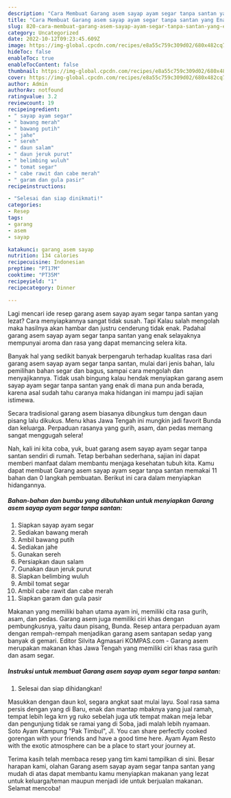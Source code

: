 ```yaml
---
description: "Cara Membuat Garang asem sayap ayam segar tanpa santan yang Enak Banget"
title: "Cara Membuat Garang asem sayap ayam segar tanpa santan yang Enak Banget"
slug: 820-cara-membuat-garang-asem-sayap-ayam-segar-tanpa-santan-yang-enak-banget
category: Uncategorized
date: 2022-10-12T09:23:45.609Z
image: https://img-global.cpcdn.com/recipes/e8a55c759c309d02/680x482cq70/garang-asem-sayap-ayam-segar-tanpa-santan-foto-resep-utama.jpg
hideToc: false
enableToc: true
enableTocContent: false
thumbnail: https://img-global.cpcdn.com/recipes/e8a55c759c309d02/680x482cq70/garang-asem-sayap-ayam-segar-tanpa-santan-foto-resep-utama.jpg
cover: https://img-global.cpcdn.com/recipes/e8a55c759c309d02/680x482cq70/garang-asem-sayap-ayam-segar-tanpa-santan-foto-resep-utama.jpg
author: Admin
authorAv: notfound
ratingvalue: 3.2
reviewcount: 19
recipeingredient:
- " sayap ayam segar"
- " bawang merah"
- " bawang putih"
- " jahe"
- " sereh"
- " daun salam"
- " daun jeruk purut"
- " belimbing wuluh"
- " tomat segar"
- " cabe rawit dan cabe merah"
- " garam dan gula pasir"
recipeinstructions:

- "Selesai dan siap dinikmati!"
categories:
- Resep
tags:
- garang
- asem
- sayap

katakunci: garang asem sayap 
nutrition: 134 calories
recipecuisine: Indonesian
preptime: "PT17M"
cooktime: "PT35M"
recipeyield: "1"
recipecategory: Dinner

---
```



Lagi mencari ide resep garang asem sayap ayam segar tanpa santan yang lezat? Cara menyiapkannya sangat tidak susah. Tapi Kalau salah mengolah maka hasilnya akan hambar dan justru cenderung tidak enak. Padahal garang asem sayap ayam segar tanpa santan yang enak selayaknya mempunyai aroma dan rasa yang dapat memancing selera kita.


Banyak hal yang sedikit banyak berpengaruh terhadap kualitas rasa dari garang asem sayap ayam segar tanpa santan, mulai dari jenis bahan, lalu pemilihan bahan segar dan bagus, sampai cara mengolah dan menyajikannya. Tidak usah bingung kalau hendak menyiapkan garang asem sayap ayam segar tanpa santan yang enak di mana pun anda berada, karena asal sudah tahu caranya maka hidangan ini mampu jadi sajian istimewa.

Secara tradisional garang asem biasanya dibungkus tum dengan daun pisang lalu dikukus. Menu khas Jawa Tengah ini mungkin jadi favorit Bunda dan keluarga. Perpaduan rasanya yang gurih, asam, dan pedas memang sangat menggugah selera!


Nah, kali ini kita coba, yuk, buat garang asem sayap ayam segar tanpa santan sendiri di rumah. Tetap berbahan sederhana, sajian ini dapat memberi manfaat dalam membantu menjaga kesehatan tubuh kita. Kamu dapat membuat Garang asem sayap ayam segar tanpa santan memakai 11 bahan dan 0 langkah pembuatan. Berikut ini cara dalam menyiapkan hidangannya.

<!--inarticleads1-->

##### Bahan-bahan dan bumbu yang dibutuhkan untuk menyiapkan Garang asem sayap ayam segar tanpa santan:

1. Siapkan  sayap ayam segar
1. Sediakan  bawang merah
1. Ambil  bawang putih
1. Sediakan  jahe
1. Gunakan  sereh
1. Persiapkan  daun salam
1. Gunakan  daun jeruk purut
1. Siapkan  belimbing wuluh
1. Ambil  tomat segar
1. Ambil  cabe rawit dan cabe merah
1. Siapkan  garam dan gula pasir


Makanan yang memiliki bahan utama ayam ini, memiliki cita rasa gurih, asam, dan pedas. Garang asem juga memiliki ciri khas dengan pembungkusnya, yaitu daun pisang, Bunda. Resep antara perpaduan ayam dengan rempah-rempah menjadikan garang asem santapan sedap yang banyak di gemari. Editor Silvita Agmasari KOMPAS.com - Garang asem merupakan makanan khas Jawa Tengah yang memiliki ciri khas rasa gurih dan asam segar. 

<!--inarticleads2-->

##### Instruksi untuk membuat Garang asem sayap ayam segar tanpa santan:


1. Selesai dan siap dihidangkan!

Masukkan dengan daun kol, segara angkat saat mulai layu. Soal rasa sama persis dengan yang di Baru, enak dan mantap mbaknya yang jual ramah, tempat lebih lega krn yg ruko sebelah juga utk tempat makan meja lebar dan pengunjung tidak se ramai yang di Soba, jadi malah lebih nyamaan. Soto Ayam Kampung &#34;Pak Timbul&#34;, Jl. You can share perfectly cooked gorengan with your friends and have a good time here. Ayam Ayam Resto with the exotic atmosphere can be a place to start your journey at. 

Terima kasih telah membaca resep yang tim kami tampilkan di sini. Besar harapan kami, olahan Garang asem sayap ayam segar tanpa santan yang mudah di atas dapat membantu kamu menyiapkan makanan yang lezat untuk keluarga/teman maupun menjadi ide untuk berjualan makanan. Selamat mencoba!
